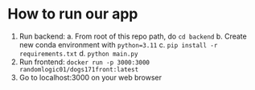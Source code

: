 # How to run our app
1. Run backend:
   a. From root of this repo path, do `cd backend`
   b. Create new conda environment with `python=3.11`
   c. `pip install -r requirements.txt`
   d. `python main.py`
2. Run frontend: `docker run -p 3000:3000 randomlogic01/dogs171front:latest`
3. Go to localhost:3000 on your web browser